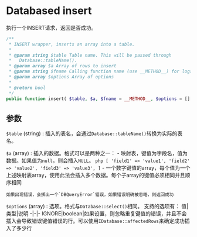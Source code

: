 # Databased insert

执行一个INSERT请求，返回是否成功。

``` PHP
/**
 * INSERT wrapper, inserts an array into a table.
 * 
 * @param string $table Table name. This will be passed through
 *   Database::tableName().
 * @param array $a Array of rows to insert
 * @param string $fname Calling function name (use __METHOD__) for logs/profiling
 * @param array $options Array of options
 *
 * @return bool
 */
public function insert( $table, $a, $fname = __METHOD__, $options = [] );
```

## 参数
`$table` (string)
:   插入的表名，会通过`Database::tableName()`转换为实际的表名。

`$a` (array)
:   插入的数据。格式可以是两种之一：
    - 映射表，键值为字段名，值为数据。如果值为`null`，则会插入`NULL`。
        ``` php
        [
            'field1' => 'value1',
            'field2' => 'value2',
            'field3' => 'value3',
        ]
        ```
    - 一个数字键值的array，每个值为一个上述映射表array，使用此法会插入多个数据。每个子array的键值必须相同并且顺序相同

    如果出现错误，会掷出一个`DBQueryError`错误，如果错误明确被忽略，则返回成功

`$options` (array)
:   选项。格式与`Database::select()`相同。
    支持的选项有：
    值|类型|说明
    -|-|-
    IGNORE|boolean|如果设置，则忽略重复键值的错误，并且不会插入会导致错误键值错误的行。可以使用`IDatabase::affectedRows`来确定成功插入了多少行
